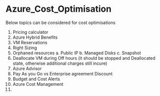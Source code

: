 # Azure_Cost_Optimisation

Below topics can be considered for cost optimisations
1. Pricing calculator
2. Azure Hybrid Benefits
3. VM Reservations
4. Right Sizing
5. Orphaned resources
      a. Public IP
      b. Managed Disks
      c. Snapshot
6. Deallocate VM during Off hours (it should be stopped and Deallocated state, otherwise additional charges still incure)
7. Azure Advisor
8. Pay As you Go vs Enterprise agreement Discount
9. Budget and Cost Alerts
10. Azure Cost Management
11. 
